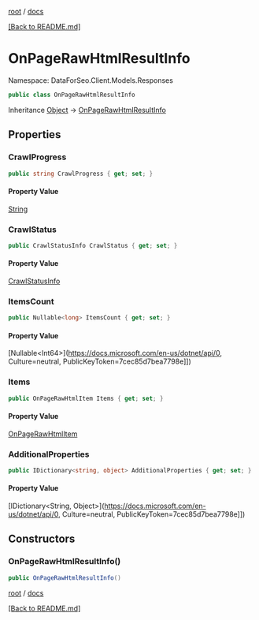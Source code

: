 [root](./../ "root") / [docs](./ "docs")

[[Back to README.md]](./../README.md "[Back to README.md]")

# OnPageRawHtmlResultInfo

Namespace: DataForSeo.Client.Models.Responses

```csharp
public class OnPageRawHtmlResultInfo
```

Inheritance [Object](https://docs.microsoft.com/en-us/dotnet/api/Object) → [OnPageRawHtmlResultInfo](./OnPageRawHtmlResultInfo.md)

## Properties

### **CrawlProgress**

```csharp
public string CrawlProgress { get; set; }
```

#### Property Value

[String](https://docs.microsoft.com/en-us/dotnet/api/String)<br>

### **CrawlStatus**

```csharp
public CrawlStatusInfo CrawlStatus { get; set; }
```

#### Property Value

[CrawlStatusInfo](./CrawlStatusInfo.md)<br>

### **ItemsCount**

```csharp
public Nullable<long> ItemsCount { get; set; }
```

#### Property Value

[Nullable&lt;Int64&gt;](https://docs.microsoft.com/en-us/dotnet/api/0, Culture=neutral, PublicKeyToken=7cec85d7bea7798e]])<br>

### **Items**

```csharp
public OnPageRawHtmlItem Items { get; set; }
```

#### Property Value

[OnPageRawHtmlItem](./OnPageRawHtmlItem.md)<br>

### **AdditionalProperties**

```csharp
public IDictionary<string, object> AdditionalProperties { get; set; }
```

#### Property Value

[IDictionary&lt;String, Object&gt;](https://docs.microsoft.com/en-us/dotnet/api/0, Culture=neutral, PublicKeyToken=7cec85d7bea7798e]])<br>

## Constructors

### **OnPageRawHtmlResultInfo()**

```csharp
public OnPageRawHtmlResultInfo()
```

[root](./../ "root") / [docs](./ "docs")

[[Back to README.md]](./../README.md "[Back to README.md]")